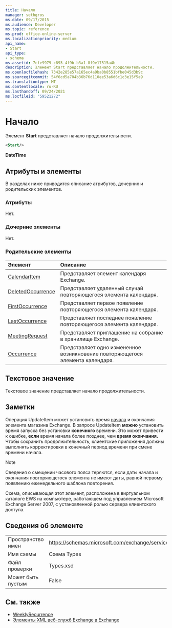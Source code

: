 ```yaml
---
title: Начало
manager: sethgros
ms.date: 09/17/2015
ms.audience: Developer
ms.topic: reference
ms.prod: office-online-server
ms.localizationpriority: medium
api_name:
- Start
api_type:
- schema
ms.assetid: 7cfe9979-c893-4f9b-b3a1-8f9e17515a4b
description: Элемент Start представляет начало продолжительности.
ms.openlocfilehash: 7342e285e57a165ec4a9ba0b8551bfbe045d3b9c
ms.sourcegitcommit: 54f6cd5a704b36b76d110ee53a6d6c1c3e15f5a9
ms.translationtype: MT
ms.contentlocale: ru-RU
ms.lasthandoff: 09/24/2021
ms.locfileid: "59521272"
---
```

# <a name="start"></a>Начало

Элемент **Start** представляет начало продолжительности. 
  
```xml
<Start/>
```

**DateTime**

## <a name="attributes-and-elements"></a>Атрибуты и элементы

В разделах ниже приводится описание атрибутов, дочерних и родительских элементов.
  
### <a name="attributes"></a>Атрибуты

Нет.
  
### <a name="child-elements"></a>Дочерние элементы

Нет.
  
### <a name="parent-elements"></a>Родительские элементы

|**Элемент**|**Описание**|
|:-----|:-----|
|[CalendarItem](calendaritem.md) <br/> |Представляет элемент календаря Exchange.  <br/> |
|[DeletedOccurrence](deletedoccurrence.md) <br/> |Представляет удаленный случай повторяющегося элемента календаря.  <br/> |
|[FirstOccurrence](firstoccurrence.md) <br/> |Представляет первое появление повторяющегося элемента календаря.  <br/> |
|[LastOccurrence](lastoccurrence.md) <br/> |Представляет последнее появление повторяющегося элемента календаря.  <br/> |
|[MeetingRequest](meetingrequest.md) <br/> |Представляет приглашение на собрание в хранилище Exchange.  <br/> |
|[Occurrence](occurrence.md) <br/> |Представляет одно измененное возникновение повторяющегося элемента календаря.  <br/> |
   
## <a name="text-value"></a>Текстовое значение

Текстовое значение представляет начало продолжительности.
  
## <a name="remarks"></a>Заметки

Операция UpdateItem может установить [](end-ex15websvcsotherref.md) время [начала](start.md) и окончания элемента магазина Exchange. В запросе UpdateItem **можно** установить время запуска без установки **конечного** времени. Это может привести к ошибке, **если** время начала более позднее, чем **время окончания.** Чтобы сохранить продолжительность, клиентские  приложения должны  выполнять корректировки в конечный период времени при смене времени начала. 
  
> [!NOTE]
> Сведения о смещении часового [](end-ex15websvcsotherref.md) пояса теряются, если даты начала и окончания повторяющегося элемента не имеют даты, равной первому появлению еженедельного шаблона повторения. [](start.md) 
  
Схема, описывающая этот элемент, расположена в виртуальном каталоге EWS на компьютере, работающем под управлением Microsoft Exchange Server 2007, с установленной ролью сервера клиентского доступа.
  
## <a name="element-information"></a>Сведения об элементе

|||
|:-----|:-----|
|Пространство имен  <br/> |https://schemas.microsoft.com/exchange/services/2006/types  <br/> |
|Имя схемы  <br/> |Схема Types  <br/> |
|Файл проверки  <br/> |Types.xsd  <br/> |
|Может быть пустым  <br/> |False  <br/> |
   
## <a name="see-also"></a>См. также

- [WeeklyRecurrence](weeklyrecurrence.md)
- [Элементы XML веб-служб Exchange в Exchange](ews-xml-elements-in-exchange.md)

